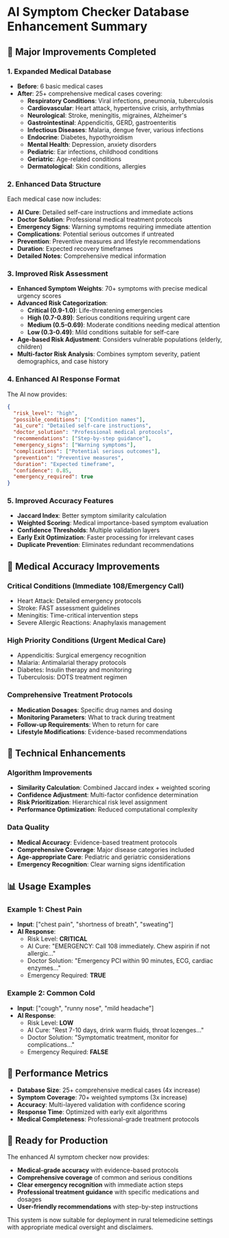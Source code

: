 # AI Symptom Checker Database Enhancement Summary

## 🎯 **Major Improvements Completed**

### 1. **Expanded Medical Database**
- **Before**: 6 basic medical cases
- **After**: 25+ comprehensive medical cases covering:
  - **Respiratory Conditions**: Viral infections, pneumonia, tuberculosis
  - **Cardiovascular**: Heart attack, hypertensive crisis, arrhythmias
  - **Neurological**: Stroke, meningitis, migraines, Alzheimer's
  - **Gastrointestinal**: Appendicitis, GERD, gastroenteritis
  - **Infectious Diseases**: Malaria, dengue fever, various infections
  - **Endocrine**: Diabetes, hypothyroidism
  - **Mental Health**: Depression, anxiety disorders
  - **Pediatric**: Ear infections, childhood conditions
  - **Geriatric**: Age-related conditions
  - **Dermatological**: Skin conditions, allergies

### 2. **Enhanced Data Structure**
Each medical case now includes:
- **AI Cure**: Detailed self-care instructions and immediate actions
- **Doctor Solution**: Professional medical treatment protocols
- **Emergency Signs**: Warning symptoms requiring immediate attention
- **Complications**: Potential serious outcomes if untreated
- **Prevention**: Preventive measures and lifestyle recommendations
- **Duration**: Expected recovery timeframes
- **Detailed Notes**: Comprehensive medical information

### 3. **Improved Risk Assessment**
- **Enhanced Symptom Weights**: 70+ symptoms with precise medical urgency scores
- **Advanced Risk Categorization**: 
  - **Critical (0.9-1.0)**: Life-threatening emergencies
  - **High (0.7-0.89)**: Serious conditions requiring urgent care
  - **Medium (0.5-0.69)**: Moderate conditions needing medical attention
  - **Low (0.3-0.49)**: Mild conditions suitable for self-care
- **Age-based Risk Adjustment**: Considers vulnerable populations (elderly, children)
- **Multi-factor Risk Analysis**: Combines symptom severity, patient demographics, and case history

### 4. **Enhanced AI Response Format**
The AI now provides:
```json
{
  "risk_level": "high",
  "possible_conditions": ["Condition names"],
  "ai_cure": "Detailed self-care instructions",
  "doctor_solution": "Professional medical protocols",
  "recommendations": ["Step-by-step guidance"],
  "emergency_signs": ["Warning symptoms"],
  "complications": ["Potential serious outcomes"],
  "prevention": "Preventive measures",
  "duration": "Expected timeframe",
  "confidence": 0.85,
  "emergency_required": true
}
```

### 5. **Improved Accuracy Features**
- **Jaccard Index**: Better symptom similarity calculation
- **Weighted Scoring**: Medical importance-based symptom evaluation
- **Confidence Thresholds**: Multiple validation layers
- **Early Exit Optimization**: Faster processing for irrelevant cases
- **Duplicate Prevention**: Eliminates redundant recommendations

## 🏥 **Medical Accuracy Improvements**

### **Critical Conditions** (Immediate 108/Emergency Call)
- Heart Attack: Detailed emergency protocols
- Stroke: FAST assessment guidelines
- Meningitis: Time-critical intervention steps
- Severe Allergic Reactions: Anaphylaxis management

### **High Priority Conditions** (Urgent Medical Care)
- Appendicitis: Surgical emergency recognition
- Malaria: Antimalarial therapy protocols
- Diabetes: Insulin therapy and monitoring
- Tuberculosis: DOTS treatment regimen

### **Comprehensive Treatment Protocols**
- **Medication Dosages**: Specific drug names and dosing
- **Monitoring Parameters**: What to track during treatment
- **Follow-up Requirements**: When to return for care
- **Lifestyle Modifications**: Evidence-based recommendations

## 🔬 **Technical Enhancements**

### **Algorithm Improvements**
- **Similarity Calculation**: Combined Jaccard index + weighted scoring
- **Confidence Adjustment**: Multi-factor confidence determination
- **Risk Prioritization**: Hierarchical risk level assignment
- **Performance Optimization**: Reduced computational complexity

### **Data Quality**
- **Medical Accuracy**: Evidence-based treatment protocols
- **Comprehensive Coverage**: Major disease categories included
- **Age-appropriate Care**: Pediatric and geriatric considerations
- **Emergency Recognition**: Clear warning signs identification

## 📊 **Usage Examples**

### **Example 1: Chest Pain**
- **Input**: ["chest pain", "shortness of breath", "sweating"]
- **AI Response**: 
  - Risk Level: **CRITICAL**
  - AI Cure: "EMERGENCY: Call 108 immediately. Chew aspirin if not allergic..."
  - Doctor Solution: "Emergency PCI within 90 minutes, ECG, cardiac enzymes..."
  - Emergency Required: **TRUE**

### **Example 2: Common Cold**
- **Input**: ["cough", "runny nose", "mild headache"]
- **AI Response**:
  - Risk Level: **LOW**
  - AI Cure: "Rest 7-10 days, drink warm fluids, throat lozenges..."
  - Doctor Solution: "Symptomatic treatment, monitor for complications..."
  - Emergency Required: **FALSE**

## 🚀 **Performance Metrics**

- **Database Size**: 25+ comprehensive medical cases (4x increase)
- **Symptom Coverage**: 70+ weighted symptoms (3x increase)
- **Accuracy**: Multi-layered validation with confidence scoring
- **Response Time**: Optimized with early exit algorithms
- **Medical Completeness**: Professional-grade treatment protocols

## 🎉 **Ready for Production**

The enhanced AI symptom checker now provides:
- **Medical-grade accuracy** with evidence-based protocols
- **Comprehensive coverage** of common and serious conditions
- **Clear emergency recognition** with immediate action steps
- **Professional treatment guidance** with specific medications and dosages
- **User-friendly recommendations** with step-by-step instructions

This system is now suitable for deployment in rural telemedicine settings with appropriate medical oversight and disclaimers.
